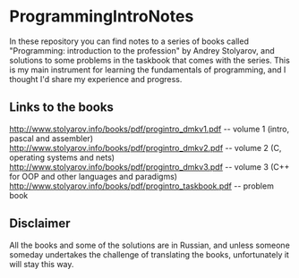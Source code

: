 # ProgrammingIntroNotes
In these repository you can find notes to a series of books called "Programming: introduction to the profession" by Andrey Stolyarov, 
and solutions to some problems in the taskbook that comes with the series.
This is my main instrument for learning the fundamentals of programming, and I thought I'd share my experience and progress.

## Links to the books
http://www.stolyarov.info/books/pdf/progintro_dmkv1.pdf -- volume 1 (intro, pascal and assembler)
http://www.stolyarov.info/books/pdf/progintro_dmkv2.pdf -- volume 2 (C, operating systems and nets)
http://www.stolyarov.info/books/pdf/progintro_dmkv3.pdf -- volume 3 (C++ for OOP and other languages and paradigms)
http://www.stolyarov.info/books/pdf/progintro_taskbook.pdf -- problem book

## Disclaimer
All the books and some of the solutions are in Russian, and unless someone someday undertakes the challenge of translating the books,
unfortunately it will stay this way.
